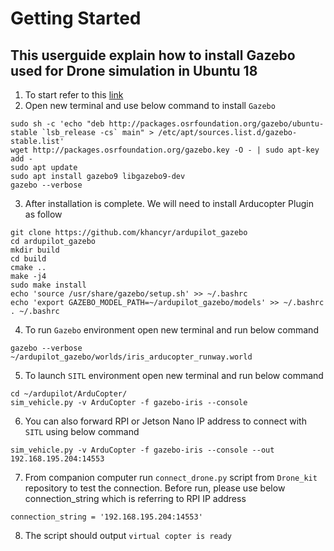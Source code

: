 # Getting Started

## This userguide explain how to install Gazebo used for Drone simulation in Ubuntu 18

1. To start refer to this [link](https://github.com/punkypankaj/Installing-Gazebo-and-ArduPilot-Plugin/blob/main/Docs.md)
2. Open new terminal and use below command to install `Gazebo`
```
sudo sh -c 'echo "deb http://packages.osrfoundation.org/gazebo/ubuntu-stable `lsb_release -cs` main" > /etc/apt/sources.list.d/gazebo-stable.list'
wget http://packages.osrfoundation.org/gazebo.key -O - | sudo apt-key add -
sudo apt update
sudo apt install gazebo9 libgazebo9-dev
gazebo --verbose
```

3. After installation is complete. We will need to install Arducopter Plugin as follow
```
git clone https://github.com/khancyr/ardupilot_gazebo
cd ardupilot_gazebo
mkdir build
cd build
cmake ..
make -j4
sudo make install
echo 'source /usr/share/gazebo/setup.sh' >> ~/.bashrc
echo 'export GAZEBO_MODEL_PATH=~/ardupilot_gazebo/models' >> ~/.bashrc
. ~/.bashrc
```

4. To run `Gazebo` environment open new terminal and run below command
```
gazebo --verbose ~/ardupilot_gazebo/worlds/iris_arducopter_runway.world 
```

5. To launch `SITL` environment open new terminal and run below command
```
cd ~/ardupilot/ArduCopter/
sim_vehicle.py -v ArduCopter -f gazebo-iris --console
```

6. You can also forward RPI or Jetson Nano IP address to connect with `SITL` using below command
```
sim_vehicle.py -v ArduCopter -f gazebo-iris --console --out 192.168.195.204:14553
```
7. From companion computer run `connect_drone.py` script from `Drone_kit` repository to test the connection. Before run, please use below connection_string which is referring to RPI IP address
```
connection_string = '192.168.195.204:14553'
```

8. The script should output `virtual copter is ready`
